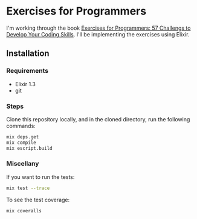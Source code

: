 # Exercises for Programmers

I'm working through the book [Exercises for Programmers: 57 Challengs to Develop Your Coding Skills](https://pragprog.com/book/bhwb/exercises-for-programmers).
I'll be implementing the exercises using Elixir.

## Installation

### Requirements

- Elixir 1.3
- git

### Steps

Clone this repository locally, and in the cloned directory, run the following commands:

```sh
mix deps.get
mix compile
mix escript.build
```

### Miscellany

If you want to run the tests:

```sh
mix test --trace
```

To see the test coverage:

```sh
mix coveralls
```
